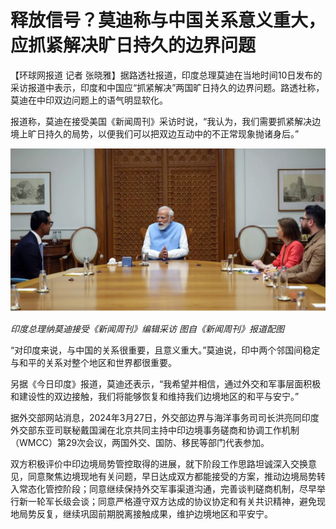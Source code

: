 # 释放信号？莫迪称与中国关系意义重大，应抓紧解决旷日持久的边界问题

【环球网报道 记者
张晓雅】据路透社报道，印度总理莫迪在当地时间10日发布的采访报道中表示，印度和中国应“抓紧解决”两国旷日持久的边界问题。路透社称，莫迪在中印双边问题上的语气明显软化。

报道称，莫迪在接受美国《新闻周刊》采访时说，“我认为，我们需要抓紧解决边境上旷日持久的局势，以便我们可以把双边互动中的不正常现象抛诸身后。”

![f2cc65426ec1714ae6eeaf5a3f96276d.jpg](https://raw.githubusercontent.com/qqhsx/qqnews_image/main/2024/04/11/释放信号？莫迪称与中国关系意义重大，应抓紧解决旷日持久的边界问题/f2cc65426ec1714ae6eeaf5a3f96276d.jpg)

_印度总理纳莫迪接受《新闻周刊》编辑采访 图自《新闻周刊》报道配图_

“对印度来说，与中国的关系很重要，且意义重大。”莫迪说，印中两个邻国间稳定与和平的关系对整个地区和世界都很重要。

另据《今日印度》报道，莫迪还表示，“我希望并相信，通过外交和军事层面积极和建设性的双边接触，我们将能够恢复和维持我们边境地区的和平与安宁。”

据外交部网站消息，2024年3月27日，外交部边界与海洋事务司司长洪亮同印度外交部东亚司联秘戴国澜在北京共同主持中印边境事务磋商和协调工作机制（WMCC）第29次会议，两国外交、国防、移民等部门代表参加。

双方积极评价中印边境局势管控取得的进展，就下阶段工作思路坦诚深入交换意见，同意聚焦边境现地有关问题，早日达成双方都能接受的方案，推动边境局势转入常态化管控阶段；同意继续保持外交军事渠道沟通，完善谈判磋商机制，尽早举行新一轮军长级会谈；同意严格遵守双方达成的协议协定和有关共识精神，避免现地局势反复，继续巩固前期脱离接触成果，维护边境地区和平安宁。

